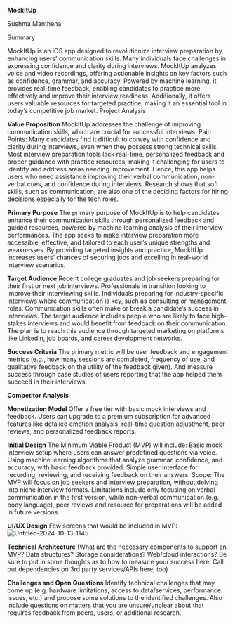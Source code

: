 **MockItUp**

Sushma Manthena

Summary

MockItUp is an iOS app designed to revolutionize interview preparation by enhancing users' communication skills. Many individuals face challenges in expressing confidence and clarity during interviews. MockItUp analyzes voice and video recordings, offering actionable insights on key factors such as confidence, grammar, and accuracy. Powered by machine learning, it provides real-time feedback, enabling candidates to practice more effectively and improve their interview readiness. Additionally, it offers users valuable resources for targeted practice, making it an essential tool in today’s competitive job market.
Project Analysis

**Value Proposition**
MockItUp addresses the challenge of improving communication skills, which are crucial for successful interviews.
Pain Points:
Many candidates find it difficult to convey with confidence and clarity during interviews, even when they possess strong technical skills.
Most interview preparation tools lack real-time, personalized feedback and proper guidance with practice resources, making it challenging for users to identify and address areas needing improvement.
Hence, this app helps users who need assistance improving their verbal communication, non-verbal cues, and confidence during interviews. Research shows that soft skills, such as communication, are also one of the deciding factors for hiring decisions especially for the tech roles.

**Primary Purpose**
The primary purpose of MockItUp is to help candidates enhance their communication skills through personalized feedback and guided resources, powered by machine learning analysis of their interview performances. The app seeks to make interview preparation more accessible, effective, and tailored to each user’s unique strengths and weaknesses. By providing targeted insights and practice, MockItUp increases users’ chances of securing jobs and excelling in real-world interview scenarios.

**Target Audience**
Recent college graduates and job seekers preparing for their first or next job interviews.
Professionals in transition looking to improve their interviewing skills.
Individuals preparing for industry-specific interviews where communication is key, such as consulting or management roles.
Communication skills often make or break a candidate’s success in interviews. The target audience includes people who are likely to face high-stakes interviews and would benefit from feedback on their communication. The plan is to reach this audience through targeted marketing on platforms like LinkedIn, job boards, and career development networks.

**Success Criteria**
The primary metric will be user feedback and engagement metrics (e.g., how many sessions are completed, frequency of use, and qualitative feedback on the utility of the feedback given). And measure success through case studies of users reporting that the app helped them succeed in their interviews.

**Competitor Analysis**

**Monetization Model**
Offer a free tier with basic mock interviews and feedback. Users can upgrade to a premium subscription for advanced features like detailed emotion analysis, real-time question adjustment, peer reviews, and personalized feedback reports.

**Initial Design**
The Minimum Viable Product (MVP) will include:
Basic mock interview setup where users can answer predefined questions via voice.
Using machine learning algorithms that analyze grammar, confidence, and accuracy, with basic feedback provided.
Simple user interface for recording, reviewing, and receiving feedback on their answers.
Scope:
The MVP will focus on job seekers and interview preparation, without delving into niche interview formats.
Limitations include only focusing on verbal communication in the first version, while non-verbal communication (e.g., body language), peer reviews and resource for preparations will be added in future versions.

**UI/UX Design**
Few screens that would be included in MVP:
![Untitled-2024-10-13-1145](https://github.com/user-attachments/assets/8a5853bb-6dac-4f71-9c62-2edbc1ffaed9)



**Technical Architecture**
(What are the necessary components to support an MVP? Data structures? Storage considerations? Web/cloud interactions? Be sure to put in some thoughts as to how to measure your success here. Call out dependencies on 3rd party services/APIs here, too)


**Challenges and Open Questions**
Identify technical challenges that may come up (e.g. hardware limitations, access to data/services, performance issues, etc.) and propose some solutions to the identified challenges. Also include questions on matters that you are unsure/unclear about that requires feedback from peers, users, or additional research.
